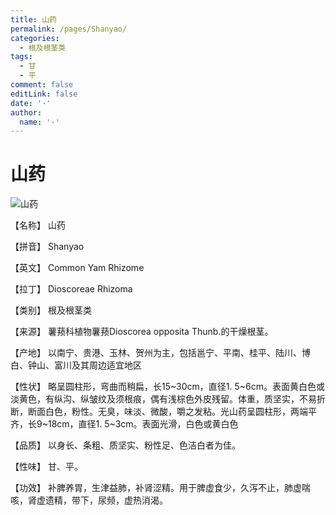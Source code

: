 ```yaml
---
title: 山药
permalink: /pages/Shanyao/
categories: 
  - 根及根茎类
tags: 
  - 甘
  - 平
comment: false
editLink: false
date: '·'
author: 
  name: '·'
---
```

# 山药

![山药](https://sys01.lib.hkbu.edu.hk/cmed/mmid/images/B00007.jpg)

<!-- more -->
【名称】	山药	

【拼音】	Shanyao

【英文】	Common Yam Rhizome

【拉丁】	Dioscoreae Rhizoma

【类别】	根及根茎类

【来源】	薯蓣科植物薯蓣Dioscorea opposita Thunb.的干燥根茎。

【产地】	以南宁、贵港、玉林、贺州为主，包括邕宁、平南、桂平、陆川、博白、钟山、富川及其周边适宜地区

【性状】	略呈圆柱形，弯曲而稍扁，长15~30cm，直径1. 5~6cm。表面黄白色或淡黄色，有纵沟、纵皱纹及须根痕，偶有浅棕色外皮残留。体重，质坚实，不易折断，断面白色，粉性。无臭，味淡、微酸，嚼之发粘。光山药呈圆柱形，两端平齐，长9~18cm，直径1. 5~3cm。表面光滑，白色或黄白色

【品质】	以身长、条粗、质坚实、粉性足、色洁白者为佳。

【性味】	甘、平。

【功效】	补脾养胃，生津益肺，补肾涩精。用于脾虚食少，久泻不止，肺虚喘咳，肾虚遗精，带下，尿频，虚热消渴。
